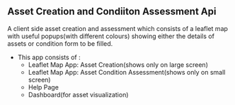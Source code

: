 ## Asset Creation and Condiiton Assessment Api
A client side asset creation and assessment which consists of a leaflet map with useful popups(with different colours) showing either the details of assets or condition form to be filled.

- This app consists of :
  - Leaflet Map App: Asset Creation(shows only on large screen)
  - Leaflet Map App: Asset Condition Assessment(shows only on small screen)
  - Help Page
  - Dashboard(for asset visualization)
